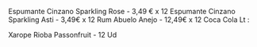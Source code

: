 Espumante Cinzano Sparkling Rose - 3,49 € x 12
Espumante Cinzano Sparkling Asti - 3,49€ x 12
Rum Abuelo Anejo - 12,49€ x 12
Coca Cola Lt : 




Xarope Rioba Passonfruit - 12 Ud
